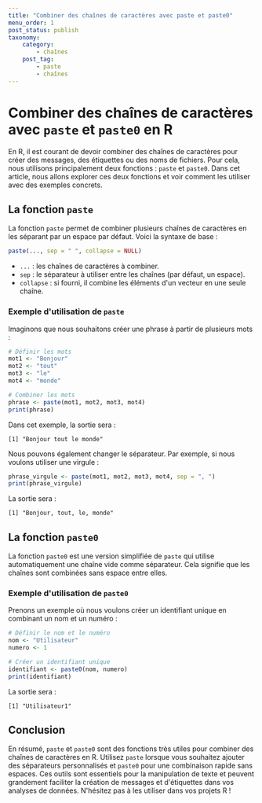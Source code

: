 ```yaml
---
title: "Combiner des chaînes de caractères avec paste et paste0"
menu_order: 1
post_status: publish
taxonomy:
    category:
        - chaînes
    post_tag:
        - paste
        - chaînes
---
```


# Combiner des chaînes de caractères avec `paste` et `paste0` en R

En R, il est courant de devoir combiner des chaînes de caractères pour créer des messages, des étiquettes ou des noms de fichiers. Pour cela, nous utilisons principalement deux fonctions : `paste` et `paste0`. Dans cet article, nous allons explorer ces deux fonctions et voir comment les utiliser avec des exemples concrets.

## La fonction `paste`

La fonction `paste` permet de combiner plusieurs chaînes de caractères en les séparant par un espace par défaut. Voici la syntaxe de base :

```R
paste(..., sep = " ", collapse = NULL)
```

- `...` : les chaînes de caractères à combiner.
- `sep` : le séparateur à utiliser entre les chaînes (par défaut, un espace).
- `collapse` : si fourni, il combine les éléments d'un vecteur en une seule chaîne.

### Exemple d'utilisation de `paste`

Imaginons que nous souhaitons créer une phrase à partir de plusieurs mots :

```R
# Définir les mots
mot1 <- "Bonjour"
mot2 <- "tout"
mot3 <- "le"
mot4 <- "monde"

# Combiner les mots
phrase <- paste(mot1, mot2, mot3, mot4)
print(phrase)
```

Dans cet exemple, la sortie sera :

```
[1] "Bonjour tout le monde"
```

Nous pouvons également changer le séparateur. Par exemple, si nous voulons utiliser une virgule :

```R
phrase_virgule <- paste(mot1, mot2, mot3, mot4, sep = ", ")
print(phrase_virgule)
```

La sortie sera :

```
[1] "Bonjour, tout, le, monde"
```

## La fonction `paste0`

La fonction `paste0` est une version simplifiée de `paste` qui utilise automatiquement une chaîne vide comme séparateur. Cela signifie que les chaînes sont combinées sans espace entre elles.

### Exemple d'utilisation de `paste0`

Prenons un exemple où nous voulons créer un identifiant unique en combinant un nom et un numéro :

```R
# Définir le nom et le numéro
nom <- "Utilisateur"
numero <- 1

# Créer un identifiant unique
identifiant <- paste0(nom, numero)
print(identifiant)
```

La sortie sera :

```
[1] "Utilisateur1"
```

## Conclusion

En résumé, `paste` et `paste0` sont des fonctions très utiles pour combiner des chaînes de caractères en R. Utilisez `paste` lorsque vous souhaitez ajouter des séparateurs personnalisés et `paste0` pour une combinaison rapide sans espaces. Ces outils sont essentiels pour la manipulation de texte et peuvent grandement faciliter la création de messages et d'étiquettes dans vos analyses de données. N'hésitez pas à les utiliser dans vos projets R !

